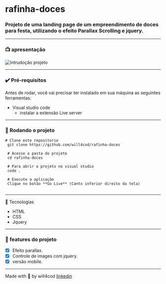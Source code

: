 # rafinha-doces

### Projeto de uma landing page de um empreendimento de doces para festa, utilizando o efeito Parallax Scrolling e jquery.

---

### 📺 apresentação 
![intrudoção projeto](/images/introducao.gif)

--- 

### ✔️ Pré-requisitos
Antes de rodar, você vai precisar ter instalado em sua máquina as seguintes ferramentas:

- Visual studio code
  - instalar a extensão Live server
   
---
  
### 🏁 Rodando o projeto
```
# Clone este repositorio
 git clone https://github.com/will4cod/rafinha-doces
 
 # Acesse a pasta do projeto
 cd rafinha-doces
 
 # Para abrir o projeto no visual studio  
 code .

 # Execute a aplicação
 Clique no botão **Go Live** (Canto inferior direito da tela)
 
```
---

 🔧 Tecnologias

- HTML
- CSS
- Jquery

---

### 🚧 features do projeto

- [x] Efeito parallax.
- [X] Controle de images com jquery.
- [x] versão mobile.

---

Made with 💙 by will4cod <a href="https://www.linkedin.com/in/william-fernandes-4806a0173/" target="_blank">linkedin</a>
